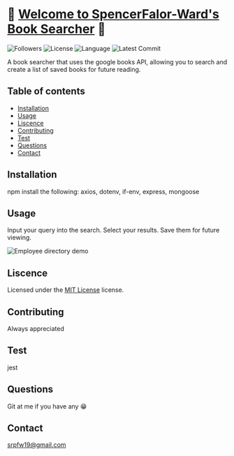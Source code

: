 # :book: [Welcome to SpencerFalor-Ward's Book Searcher](https://book-searcher-sfw.herokuapp.com/) :book:

![Followers](https://img.shields.io/github/followers/SpencerFalor-Ward?style=social) ![License](https://img.shields.io/github/license/SpencerFalor-Ward/hw-unit21-bookSearch) ![Language](https://img.shields.io/github/languages/top/SpencerFalor-Ward/hw-unit21-bookSearch) ![Latest Commit](https://img.shields.io/github/last-commit/SpencerFalor-Ward/hw-unit21-bookSearch)

A book searcher that uses the google books API, allowing you to search and create a list of saved books for future reading. 

## Table of contents

-   [Installation](#Installation)
-   [Usage](#Usage)
-   [Liscence](#Liscence)
-   [Contributing](#Contributing)
-   [Test](#Test)
-   [Questions](#Questions)
-   [Contact](#Contact)

## Installation

npm install the following: axios, dotenv, if-env, express, mongoose

## Usage

Input your query into the search. Select your results. Save them for future viewing. 

![Employee directory demo](./client/src/assetes/images/googleBookSearcher.gif)

## Liscence

Licensed under the [MIT License](https://choosealicense.com/licenses/mit/) license.

## Contributing

Always appreciated

## Test

jest

## Questions

Git at me if you have any :grin:

## Contact

srpfw19@gmail.com
